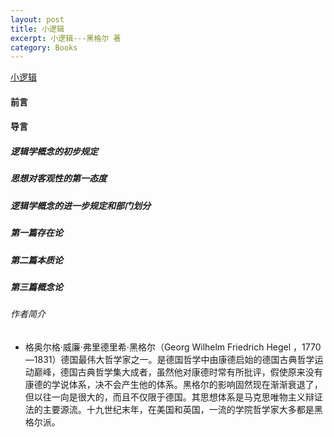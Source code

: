 ```yaml
---
layout: post
title: 小逻辑
excerpt: 小逻辑---黑格尔 著
category: Books
---
```


[小逻辑](http://yuedu.163.com/source/10fd0807686844ce92a5de5cba1347bb_4)

#### 前言

#### 导言

##### 逻辑学概念的初步规定

##### 思想对客观性的第一态度

##### 逻辑学概念的进一步规定和部门划分

##### 第一篇存在论

##### 第二篇本质论

##### 第三篇概念论


###### 作者简介

- 格奥尔格·威廉·弗里德里希·黑格尔（Georg Wilhelm Friedrich Hegel ，1770—1831）德国最伟大哲学家之一。是德国哲学中由康德启始的德国古典哲学运动巅峰，德国古典哲学集大成者，虽然他对康德时常有所批评，假使原来没有康德的学说体系，决不会产生他的体系。黑格尔的影响固然现在渐渐衰退了，但以往一向是很大的，而且不仅限于德国。其思想体系是马克思唯物主义辩证法的主要源流。十九世纪末年，在美国和英国，一流的学院哲学家大多都是黑格尔派。
